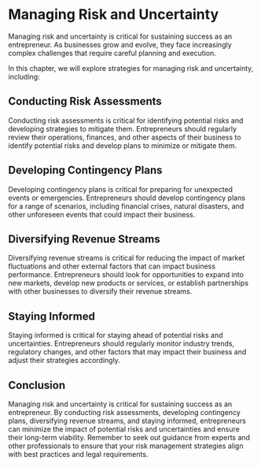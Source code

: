 Managing Risk and Uncertainty
============================================================

Managing risk and uncertainty is critical for sustaining success as an entrepreneur. As businesses grow and evolve, they face increasingly complex challenges that require careful planning and execution.

In this chapter, we will explore strategies for managing risk and uncertainty, including:

Conducting Risk Assessments
---------------------------

Conducting risk assessments is critical for identifying potential risks and developing strategies to mitigate them. Entrepreneurs should regularly review their operations, finances, and other aspects of their business to identify potential risks and develop plans to minimize or mitigate them.

Developing Contingency Plans
----------------------------

Developing contingency plans is critical for preparing for unexpected events or emergencies. Entrepreneurs should develop contingency plans for a range of scenarios, including financial crises, natural disasters, and other unforeseen events that could impact their business.

Diversifying Revenue Streams
----------------------------

Diversifying revenue streams is critical for reducing the impact of market fluctuations and other external factors that can impact business performance. Entrepreneurs should look for opportunities to expand into new markets, develop new products or services, or establish partnerships with other businesses to diversify their revenue streams.

Staying Informed
----------------

Staying informed is critical for staying ahead of potential risks and uncertainties. Entrepreneurs should regularly monitor industry trends, regulatory changes, and other factors that may impact their business and adjust their strategies accordingly.

Conclusion
----------

Managing risk and uncertainty is critical for sustaining success as an entrepreneur. By conducting risk assessments, developing contingency plans, diversifying revenue streams, and staying informed, entrepreneurs can minimize the impact of potential risks and uncertainties and ensure their long-term viability. Remember to seek out guidance from experts and other professionals to ensure that your risk management strategies align with best practices and legal requirements.
